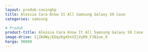 ```yaml
---
layout: produk-casinghp
title: Alessia Cara Know It All Samsung Galaxy S9 Case
categories: samsung

# Produk
product-title: Alessia Cara Know It All Samsung Galaxy S9 Case
image-drive: 1jZAdWyjEOqiKg45nVZjVyR9_FJ82ue_9
harga: 90000
---
```

